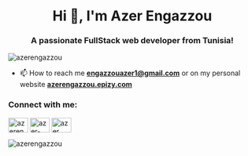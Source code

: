 <h1 align="center">Hi 👋, I'm Azer Engazzou</h1>
<h3 align="center">A passionate FullStack web developer from Tunisia!</h3>

<p align="left"> <img src="https://komarev.com/ghpvc/?username=azerengazzou&label=Profile%20views&color=0e75b6&style=flat" alt="azerengazzou" /> </p>

- 📫 How to reach me **engazzouazer1@gmail.com** or on my personal website [**azerengazzou.epizy.com**](https://azerengazzou.epizy.com/)

<h3 align="left">Connect with me:</h3>
<p align="left">
<a href="https://dev.to/azerengazzou" target="blank"><img align="center" src="https://raw.githubusercontent.com/rahuldkjain/github-profile-readme-generator/master/src/images/icons/Social/devto.svg" alt="azerengazzou" height="30" width="40" /></a>
<a href="https://linkedin.com/in/azer-engazzou" target="blank"><img align="center" src="https://raw.githubusercontent.com/rahuldkjain/github-profile-readme-generator/master/src/images/icons/Social/linked-in-alt.svg" alt="azer-engazzou" height="30" width="40" /></a>
<a href="https://www.behance.net/azer engazzou" target="blank"><img align="center" src="https://raw.githubusercontent.com/rahuldkjain/github-profile-readme-generator/master/src/images/icons/Social/behance.svg" alt="azer engazzou" height="30" width="40" /></a>
</p>
<p><img align="left" src="https://github-readme-stats.vercel.app/api/top-langs?username=azerengazzou&show_icons=true&locale=en&layout=compact" alt="azerengazzou" /></p>
